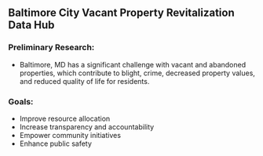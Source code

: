 ## Baltimore City Vacant Property Revitalization Data Hub

### Preliminary Research:
- Baltimore, MD has a significant challenge with vacant and abandoned properties, which contribute to blight, crime, decreased property values, and reduced quality of life for residents. 

### Goals: 
- Improve resource allocation
- Increase transparency and accountability 
- Empower community initiatives
- Enhance public safety